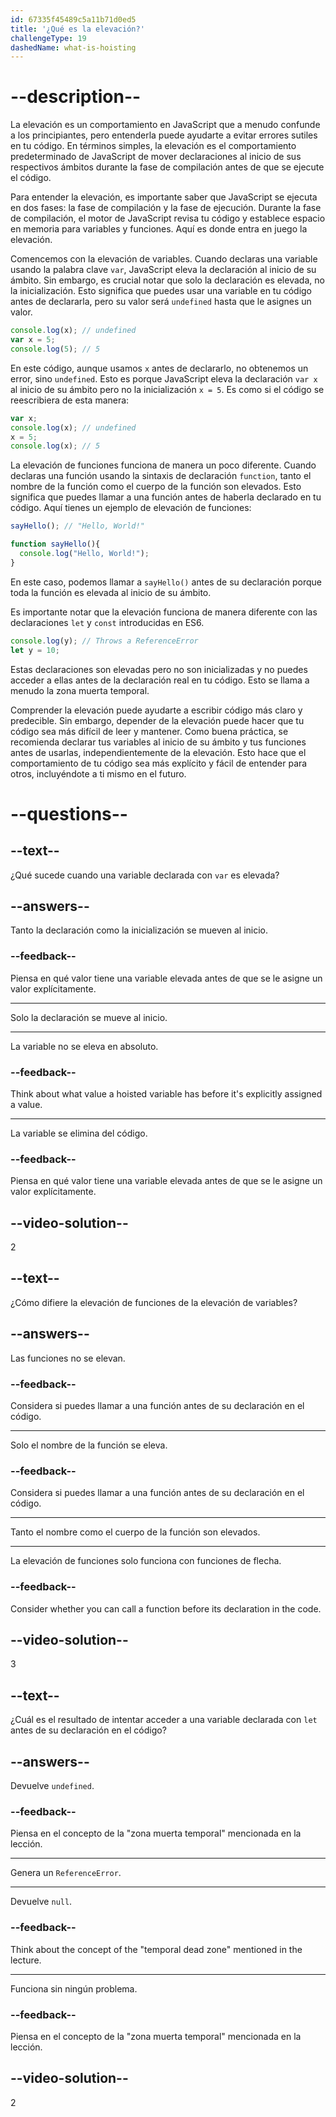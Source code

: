 ```yaml
---
id: 67335f45489c5a11b71d0ed5
title: '¿Qué es la elevación?'
challengeType: 19
dashedName: what-is-hoisting
---
```


# --description--

La elevación es un comportamiento en JavaScript que a menudo confunde a los principiantes, pero entenderla puede ayudarte a evitar errores sutiles en tu código. En términos simples, la elevación es el comportamiento predeterminado de JavaScript de mover declaraciones al inicio de sus respectivos ámbitos durante la fase de compilación antes de que se ejecute el código.

Para entender la elevación, es importante saber que JavaScript se ejecuta en dos fases: la fase de compilación y la fase de ejecución. Durante la fase de compilación, el motor de JavaScript revisa tu código y establece espacio en memoria para variables y funciones. Aquí es donde entra en juego la elevación.

Comencemos con la elevación de variables. Cuando declaras una variable usando la palabra clave `var`, JavaScript eleva la declaración al inicio de su ámbito. Sin embargo, es crucial notar que solo la declaración es elevada, no la inicialización. Esto significa que puedes usar una variable en tu código antes de declararla, pero su valor será `undefined` hasta que le asignes un valor.

```js
console.log(x); // undefined
var x = 5;
console.log(5); // 5
```

En este código, aunque usamos `x` antes de declararlo, no obtenemos un error, sino `undefined`. Esto es porque JavaScript eleva la declaración `var x` al inicio de su ámbito pero no la inicialización `x = 5`. Es como si el código se reescribiera de esta manera:

```js
var x;
console.log(x); // undefined
x = 5;
console.log(x); // 5
```

La elevación de funciones funciona de manera un poco diferente. Cuando declaras una función usando la sintaxis de declaración `function`, tanto el nombre de la función como el cuerpo de la función son elevados. Esto significa que puedes llamar a una función antes de haberla declarado en tu código. Aquí tienes un ejemplo de elevación de funciones:

```js
sayHello(); // "Hello, World!"

function sayHello(){
  console.log("Hello, World!");
}
```

En este caso, podemos llamar a `sayHello()` antes de su declaración porque toda la función es elevada al inicio de su ámbito.

Es importante notar que la elevación funciona de manera diferente con las declaraciones `let` y `const` introducidas en ES6.

```js
console.log(y); // Throws a ReferenceError
let y = 10;
```

Estas declaraciones son elevadas pero no son inicializadas y no puedes acceder a ellas antes de la declaración real en tu código. Esto se llama a menudo la zona muerta temporal.

Comprender la elevación puede ayudarte a escribir código más claro y predecible. Sin embargo, depender de la elevación puede hacer que tu código sea más difícil de leer y mantener. Como buena práctica, se recomienda declarar tus variables al inicio de su ámbito y tus funciones antes de usarlas, independientemente de la elevación. Esto hace que el comportamiento de tu código sea más explícito y fácil de entender para otros, incluyéndote a ti mismo en el futuro.

# --questions--

## --text--

¿Qué sucede cuando una variable declarada con `var` es elevada?

## --answers--

Tanto la declaración como la inicialización se mueven al inicio.

### --feedback--

Piensa en qué valor tiene una variable elevada antes de que se le asigne un valor explícitamente.

---

Solo la declaración se mueve al inicio.

---

La variable no se eleva en absoluto.

### --feedback--

Think about what value a hoisted variable has before it's explicitly assigned a value.

---

La variable se elimina del código.

### --feedback--

Piensa en qué valor tiene una variable elevada antes de que se le asigne un valor explícitamente.

## --video-solution--

2

## --text--

¿Cómo difiere la elevación de funciones de la elevación de variables?

## --answers--

Las funciones no se elevan.

### --feedback--

Considera si puedes llamar a una función antes de su declaración en el código.

---

Solo el nombre de la función se eleva.

### --feedback--

Considera si puedes llamar a una función antes de su declaración en el código.

---

Tanto el nombre como el cuerpo de la función son elevados.

---

La elevación de funciones solo funciona con funciones de flecha.

### --feedback--

Consider whether you can call a function before its declaration in the code.

## --video-solution--

3

## --text--

¿Cuál es el resultado de intentar acceder a una variable declarada con `let` antes de su declaración en el código?

## --answers--

Devuelve `undefined`.

### --feedback--

Piensa en el concepto de la "zona muerta temporal" mencionada en la lección.

---

Genera un `ReferenceError`.

---

Devuelve `null`.

### --feedback--

Think about the concept of the "temporal dead zone" mentioned in the lecture.

---

Funciona sin ningún problema.

### --feedback--

Piensa en el concepto de la "zona muerta temporal" mencionada en la lección.

## --video-solution--

2
